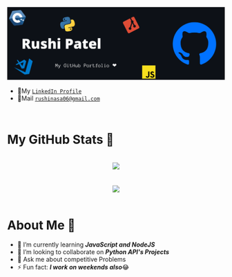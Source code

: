 <img src="https://github.com/Developer-R-7/Developer-R-7/blob/main/banner-github.png">


- 🔗My [`LinkedIn Profile`](https://www.linkedin.com/in/rushi-patel-5a5b951ba/)
- 📧Mail [`rushinasa06@gmail.com`](mailto:rushinasa06@gmail.com)
<br>

# My GitHub Stats 🤩
<br>
<center><img src="https://github-readme-stats.vercel.app/api?username=Developer-R-7&show_icons=true&hide=issues&cache_seconds=86400&theme=nightowl"></center>
<br>
<br>
<center><img src="https://github-readme-stats.vercel.app/api/top-langs/?username=Developer-R-7&theme=nightowl"></center>
<br>

# About Me 🤵
- 🌱 I’m currently learning ***JavaScript and NodeJS***
- 👯 I’m looking to collaborate on ***Python API's Projects***
- 💬 Ask me about competitive Problems
- ⚡ Fun fact: ***I work on weekends also***😂

